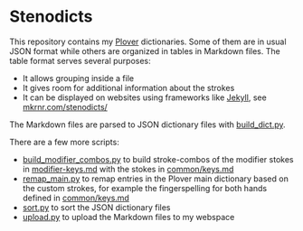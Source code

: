# Stenodicts

This repository contains my [Plover](https://www.openstenoproject.org/plover/) dictionaries.
Some of them are in usual JSON format while others are organized in tables in Markdown files.
The table format serves several purposes:

* It allows grouping inside a file
* It gives room for additional information about the strokes
* It can be displayed on websites using frameworks like [Jekyll](https://jekyllrb.com/), see [mkrnr.com/stenodicts/](https://mkrnr.com/stenodicts/)

The Markdown files are parsed to JSON dictionary files with [build_dict.py](build_dict.py).

There are a few more scripts:

* [build_modifier_combos.py](build_modifier_combos.py) to build stroke-combos of the modifier stokes in [modifier-keys.md](common/modifier-keys.md) with the stokes in [common/keys.md](common/keys.md) 
* [remap_main.py](remap_main.py) to remap entries in the Plover main dictionary based on the custom strokes, for example the fingerspelling for both hands defined in [common/keys.md](common/keys.md)
* [sort.py](sort.py) to sort the JSON dictionary files
* [upload.py](upload.py) to upload the Markdown files to my webspace
